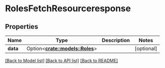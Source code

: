# RolesFetchResourceresponse

## Properties

Name | Type | Description | Notes
------------ | ------------- | ------------- | -------------
**data** | Option<[**crate::models::Roles**](roles.md)> |  | [optional]

[[Back to Model list]](../README.md#documentation-for-models) [[Back to API list]](../README.md#documentation-for-api-endpoints) [[Back to README]](../README.md)


